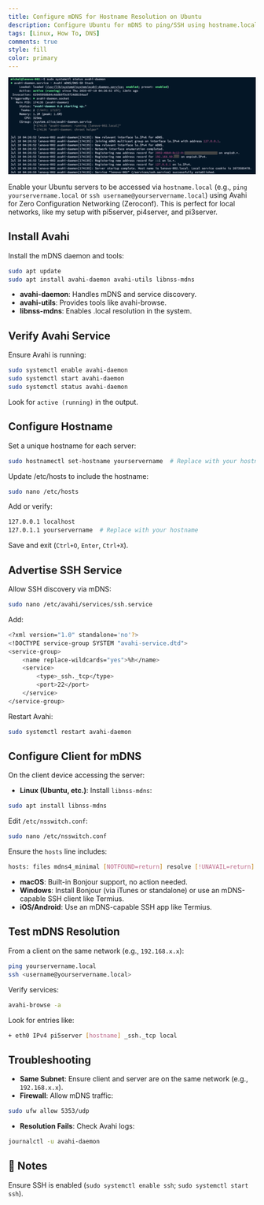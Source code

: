 ```yaml
---
title: Configure mDNS for Hostname Resolution on Ubuntu
description: Configure Ubuntu for mDNS to ping/SSH using hostname.local (e.g., yourservername.local). Install Avahi, set hostname, and enable SSH discovery.
tags: [Linux, How To, DNS]
comments: true
style: fill
color: primary
---
```


![avahi-daemon](/assets/img/systemctl_status_avahi-daemon.png)

Enable your Ubuntu servers to be accessed via `hostname.local` (e.g., `ping yourservername.local` or `ssh username@yourservername.local`) using Avahi for Zero Configuration Networking (Zeroconf). This is perfect for local networks, like my setup with pi5server, pi4server, and pi3server.

## Install Avahi

Install the mDNS daemon and tools:

```bash
sudo apt update
sudo apt install avahi-daemon avahi-utils libnss-mdns
```

- **avahi-daemon**: Handles mDNS and service discovery.
- **avahi-utils**: Provides tools like avahi-browse.
- **libnss-mdns**: Enables .local resolution in the system.

## Verify Avahi Service

Ensure Avahi is running:

```bash
sudo systemctl enable avahi-daemon
sudo systemctl start avahi-daemon
sudo systemctl status avahi-daemon
```

Look for `active (running)` in the output.

## Configure Hostname

Set a unique hostname for each server:

```bash
sudo hostnamectl set-hostname yourservername  # Replace with your hostname
```

Update /etc/hosts to include the hostname:

```bash
sudo nano /etc/hosts
```

Add or verify:

```bash
127.0.0.1 localhost
127.0.1.1 yourservername  # Replace with your hostname
```

Save and exit (`Ctrl+O`, `Enter`, `Ctrl+X`).

## Advertise SSH Service

Allow SSH discovery via mDNS:

```bash
sudo nano /etc/avahi/services/ssh.service
```

Add:

```bash
<?xml version="1.0" standalone='no'?>
<!DOCTYPE service-group SYSTEM "avahi-service.dtd">
<service-group>
    <name replace-wildcards="yes">%h</name>
    <service>
        <type>_ssh._tcp</type>
        <port>22</port>
    </service>
</service-group>
```

Restart Avahi:

```bash
sudo systemctl restart avahi-daemon
```

## Configure Client for mDNS

On the client device accessing the server:

- **Linux (Ubuntu, etc.)**: Install `libnss-mdns`:

```bash
sudo apt install libnss-mdns
```

Edit `/etc/nsswitch.conf`:

```bash
sudo nano /etc/nsswitch.conf
```

Ensure the `hosts` line includes:

```bash
hosts: files mdns4_minimal [NOTFOUND=return] resolve [!UNAVAIL=return] dns
```

- **macOS**: Built-in Bonjour support, no action needed.
- **Windows**: Install Bonjour (via iTunes or standalone) or use an mDNS-capable SSH client like Termius.
- **iOS/Android**: Use an mDNS-capable SSH app like Termius.

## Test mDNS Resolution

From a client on the same network (e.g., `192.168.x.x`):

```bash
ping yourservername.local
ssh <username@yourservername.local>
```

Verify services:

```bash
avahi-browse -a
```

Look for entries like:

```bash
+ eth0 IPv4 pi5server [hostname] _ssh._tcp local
```

## Troubleshooting

- **Same Subnet**: Ensure client and server are on the same network (e.g., `192.168.x.x`).
- **Firewall**: Allow mDNS traffic:

```bash
sudo ufw allow 5353/udp
```

- **Resolution Fails**: Check Avahi logs:

```bash
journalctl -u avahi-daemon
```

## 🧠 Notes

Ensure SSH is enabled (`sudo systemctl enable ssh`; `sudo systemctl start ssh`).
